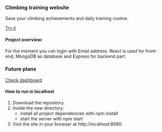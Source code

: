 

### Climbing training website 
Save your climbing achievements and daily training routine.

[Try it](https://climbthe.best)

#### Project overview: 
For the moment you can login with Email address. React is used for front-end, MongoDB as database and Express for backend part.

### Future plans
[Check dashboard](https://trello.com/b/BWLEeBke/climbthebest)

#### How to run in localhost
1. Download the repository.
2. Inside the new directory:
    - install all project dependencies with npm install
    - start the server with npm start
3. Visit the site in your browser at http://localhost:8080.

